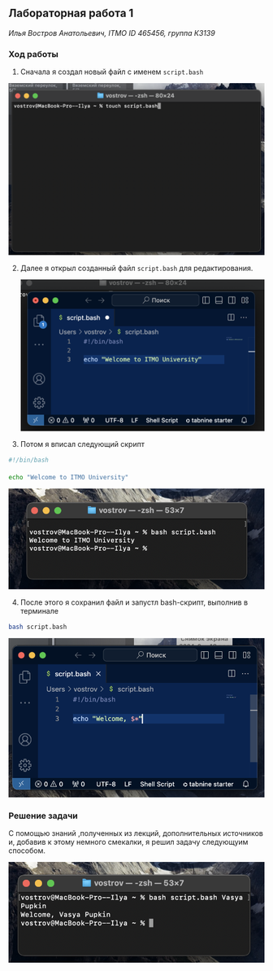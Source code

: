 ## Лабораторная работа 1

*Илья Востров Анатольевич, ITMO ID 465456,  группа К3139*

### Ход работы

1. Сначала я создал новый файл с именем `script.bash`

![image](Assets/img1.PNG)

2. Далее я открыл созданный файл `script.bash` для редактирования.

   ![image](Assets/img2.PNG)

3. Потом я вписал следующий скрипт

```bash
#!/bin/bash

echo "Welcome to ITMO University"
```

![image](Assets/img3.PNG)

4. После этого я сохранил файл и запустл bash-скрипт, выполнив в терминале

```bash
bash script.bash
```
![image](Assets/img4.PNG)


### Решение задачи 
С помощью знаний ,полученных из лекций, дополнительных источников и, добавив к этому немного смекалки, я решил задачу следующуим  способом.

![image](Assets/img5.PNG)


